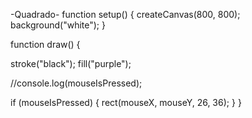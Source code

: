 -Quadrado- 
function setup() {
  createCanvas(800, 800);
   background("white");
}

function draw() {


  stroke("black");
  fill("purple");

  //console.log(mouseIsPressed);

  if (mouseIsPressed) {
    rect(mouseX, mouseY, 26, 36);
  }
}
